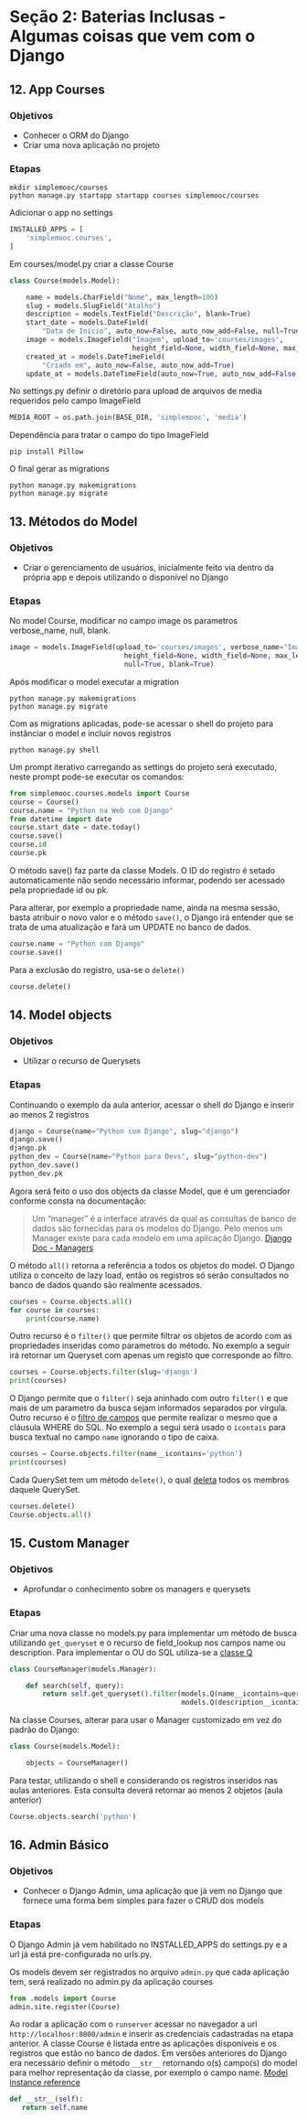 # Seção 2: Baterias Inclusas - Algumas coisas que vem com o Django

## 12. App Courses

### Objetivos

* Conhecer o ORM do Django
* Criar uma nova aplicação no projeto

### Etapas

```Shell
mkdir simplemooc/courses
python manage.py startapp startapp courses simplemooc/courses
```

Adicionar o app no settings

```Python
INSTALLED_APPS = [
    'simplemooc.courses',
]
```

Em courses/model.py criar a classe Course

```Python
class Course(models.Model):

    name = models.CharField("Nome", max_length=100)
    slug = models.SlugField("Atalho")
    description = models.TextField("Descrição", blank=True)
    start_date = models.DateField(
        "Data de Início", auto_now=False, auto_now_add=False, null=True, blank=True)
    image = models.ImageField("Imagem", upload_to='courses/images',
                              height_field=None, width_field=None, max_length=None)
    created_at = models.DateTimeField(
        "Criado em", auto_now=False, auto_now_add=True)
    update_at = models.DateTimeField(auto_now=True, auto_now_add=False)
```
No settings.py definir o diretório para upload de arquivos de media requeridos pelo campo ImageField

```Python
MEDIA_ROOT = os.path.join(BASE_DIR, 'simplemooc', 'media')
```

Dependência para tratar o campo do tipo ImageField

```Shell
pip install Pillow
```

O final gerar as migrations

```Shell
python manage.py makemigrations
python manage.py migrate
```
## 13. Métodos do Model

### Objetivos

* Criar o gerenciamento de usuários, inicialmente feito via dentro da própria app e depois utilizando o disponível no Django

### Etapas

No model Course, modificar no campo image os parametros verbose_name, null, blank.

```Python
image = models.ImageField(upload_to='courses/images', verbose_name="Imagem",
                            height_field=None, width_field=None, max_length=None,
                            null=True, blank=True)
```

Após modificar o model executar a migration

```Shell
python manage.py makemigrations
python manage.py migrate
```

Com as migrations aplicadas, pode-se acessar o shell do projeto para instânciar o model e incluir novos registros

```Shell
python manage.py shell
```

Um prompt iterativo carregando as settings do projeto será executado, neste prompt pode-se executar os comandos:

```Python
from simplemooc.courses.models import Course
course = Course()
course.name = "Python na Web com Django"
from datetime import date
course.start_date = date.today()
course.save()
course.id
course.pk
```

O método save() faz parte da classe Models. O ID do registro é setado automaticamente não sendo necessário informar, podendo ser acessado pela propriedade id ou pk.

Para alterar, por exemplo a propriedade name, ainda na mesma sessão, basta atribuir o novo valor e o método ```save()```, o Django irá entender que se trata de uma atualização e fará um UPDATE no banco de dados.

```Python
course.name = "Python com Django"
course.save()
```

Para a exclusão do registro, usa-se o ```delete()```

```Python
course.delete()
```

## 14. Model objects

### Objetivos

* Utilizar o recurso de Querysets

### Etapas

Continuando o exemplo da aula anterior, acessar o shell do Django e inserir ao menos 2 registros

```Python
django = Course(name="Python com Django", slug="django")
django.save()
django.pk
python_dev = Course(name="Python para Devs", slug="python-dev")
python_dev.save()
python_dev.pk
```

Agora será feito o uso dos objects da classe Model, que é um gerenciador conforme consta na documentação:

>Um “manager” é a interface através da qual as consultas de banco de dados são fornecidas para os modelos do Django. Pelo menos um Manager existe para cada modelo em uma aplicação Django.
[Django Doc - Managers](https://docs.djangoproject.com/pt-br/1.11/topics/db/managers/)

O método ```all()``` retorna a referência a todos os objetos do model. O Django utiliza o conceito de lazy load, então os registros só serão consultados no banco de dados quando são realmente acessados.

```Python
courses = Course.objects.all()
for course in courses:
    print(course.name)
```

Outro recurso é o ```filter()``` que permite filtrar os objetos de acordo com as propriedades inseridas como parametros do método. No exemplo a seguir irá retornar um Queryset com apenas um registo que corresponde ao filtro.

```Python
courses = Course.objects.filter(slug='django')
print(courses)
```
O Django permite que o  ```filter()``` seja aninhado com outro ```filter()``` e que mais de um parametro da busca sejam informados separados por vírgula. 
Outro recurso é o [filtro de campos](https://docs.djangoproject.com/pt-br/1.11/topics/db/queries/#field-lookups) que permite realizar o mesmo que a cláusula WHERE do SQL. No exemplo a segui será usado o ```icontais``` para busca textual no campo ```name``` ignorando o tipo de caixa.

```Python
courses = Course.objects.filter(name__icontains='python')
print(courses)
```

Cada QuerySet tem um método ```delete()```, o qual [deleta](https://docs.djangoproject.com/pt-br/1.11/topics/db/queries/#deleting-objects) todos os membros daquele QuerySet.

```Python
courses.delete()
Course.objects.all()
```


## 15. Custom Manager

### Objetivos

* Aprofundar o conhecimento sobre os managers e querysets

### Etapas

Criar uma nova classe no models.py para implementar um método de busca utilizando ```get_queryset``` e o recurso de field_lookup nos campos name ou description. Para implementar o OU do SQL utiliza-se a [classe Q](https://docs.djangoproject.com/pt-br/3.2/ref/models/querysets/#q-objects)

```Python
class CourseManager(models.Manager):

    def search(self, query):
        return self.get_queryset().filter(models.Q(name__icontains=query) |
                                          models.Q(description__icontains=query))
```

Na classe Courses, alterar para usar o Manager customizado em vez do padrão do Django:

```Python
class Course(models.Model):

    objects = CourseManager()
```

Para testar, utilizando o shell e considerando os registros inseridos nas aulas anteriores. Esta consulta deverá retornar ao menos 2 objetos (aula anterior)

```Python
Course.objects.search('python')
```

## 16. Admin Básico

### Objetivos

* Conhecer o Django Admin, uma aplicação que já vem no Django que fornece uma forma bem simples para fazer o CRUD dos models

### Etapas

O Django Admin já vem habilitado no INSTALLED_APPS do settings.py e a url já está pre-configurada no urls.py.

Os models devem ser registrados no arquivo ```admin.py``` que cada aplicação tem, será realizado no admin.py da aplicação courses

```Python
from .models import Course
admin.site.register(Course)
 ```

 Ao rodar a aplicação com o ```runserver``` acessar no navegador a url ```http://localhosr:8000/admin``` e inserir as credenciais cadastradas na etapa anterior. A classe Course é listada entre as aplicações disponíveis e os registros que estão no banco de dados. Em versões anteriores do Django era necessário definir o método ```__str__``` retornando o(s) campo(s) do model para melhor representação da classe, por exemplo o campo name. [Model instance reference](https://docs.djangoproject.com/pt-br/3.2/ref/models/instances/#str)

 ```Python
 def __str__(self):
    return self.name
```
